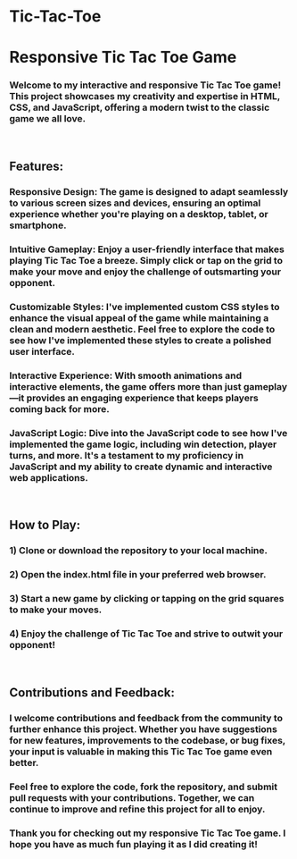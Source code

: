 # Tic-Tac-Toe
<h1>Responsive Tic Tac Toe Game</h1>
<h3>Welcome to my interactive and responsive Tic Tac Toe game! This project showcases my creativity and expertise in HTML, CSS, and JavaScript, offering a modern twist to the classic game we all love.</h2>
<br>
<h2>Features:</h2>
<h3>Responsive Design: The game is designed to adapt seamlessly to various screen sizes and devices, ensuring an optimal experience whether you're playing on a desktop, tablet, or smartphone.</h3>

<h3>Intuitive Gameplay: Enjoy a user-friendly interface that makes playing Tic Tac Toe a breeze. Simply click or tap on the grid to make your move and enjoy the challenge of outsmarting your opponent.</h3>

<h3>Customizable Styles: I've implemented custom CSS styles to enhance the visual appeal of the game while maintaining a clean and modern aesthetic. Feel free to explore the code to see how I've implemented these styles to create a polished user interface.</h3>

<h3>Interactive Experience: With smooth animations and interactive elements, the game offers more than just gameplay—it provides an engaging experience that keeps players coming back for more.</h3>

<h3>JavaScript Logic: Dive into the JavaScript code to see how I've implemented the game logic, including win detection, player turns, and more. It's a testament to my proficiency in JavaScript and my ability to create dynamic and interactive web applications.</h3>

<br>
<h2>How to Play:</h2>
<h3>1) Clone or download the repository to your local machine.</h3>
<h3>2) Open the index.html file in your preferred web browser.</h3>
<h3>3) Start a new game by clicking or tapping on the grid squares to make your moves.</h3>
<h3>4) Enjoy the challenge of Tic Tac Toe and strive to outwit your opponent!</h3>

<br>
<h2>Contributions and Feedback:</h2>
<h3>I welcome contributions and feedback from the community to further enhance this project. Whether you have suggestions for new features, improvements to the codebase, or bug fixes, your input is valuable in making this Tic Tac Toe game even better.</h3>

<h3>Feel free to explore the code, fork the repository, and submit pull requests with your contributions. Together, we can continue to improve and refine this project for all to enjoy.</h3>

<h3>Thank you for checking out my responsive Tic Tac Toe game. I hope you have as much fun playing it as I did creating it!</h3>
